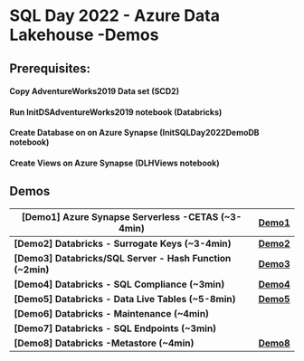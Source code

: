 # SQL Day 2022 - Azure Data Lakehouse -Demos

## Prerequisites:

#### Copy AdventureWorks2019 Data set (SCD2)

#### Run InitDSAdventureWorks2019 notebook (Databricks)

#### Create Database on on Azure Synapse (InitSQLDay2022DemoDB notebook)

#### Create Views on Azure Synapse (DLHViews notebook)

## Demos

| [Demo1] Azure Synapse Serverless -CETAS (~3-4min)            | [Demo1](Demo1.md)             |
| ------------------------------------------------------------ | ----------------------------- |
| **[Demo2] Databricks - Surrogate Keys** **(~3-4min)**        | **[Demo2](Demo2.md)**         |
| **[Demo3] Databricks/SQL Server - Hash Function** **(~2min)** | **[Demo3](Demo3.md)**         |
| **[Demo4] Databricks - SQL Compliance** **(~3min)**          | **[Demo4](Demo4.md)**         |
| **[Demo5] Databricks - Data Live Tables** **(~5-8min)**      | **[Demo5](Demo5-DLT.md)**     |
| **[Demo6] Databricks - Maintenance** **(~4min)**             |                               |
| **[Demo7] Databricks - SQL Endpoints (~3min)**               |                               |
| **[Demo8] Databricks -Metastore (~4min)**                    | **[Demo8](DemoMetastore.md)** |

